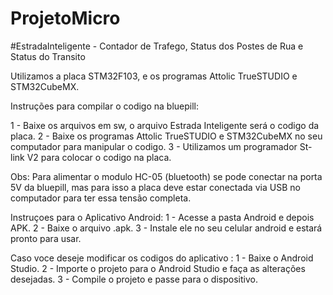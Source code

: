 ﻿# ProjetoMicro
#EstradaInteligente - Contador de Trafego, Status dos Postes de Rua e Status do Transito

Utilizamos a placa STM32F103, e os programas Attolic TrueSTUDIO e STM32CubeMX. 

Instruções para compilar o codigo na bluepill:

 1 - Baixe os arquivos em sw, o arquivo Estrada Inteligente será o codigo da placa.
 2 - Baixe os programas Attolic TrueSTUDIO e STM32CubeMX no seu computador para manipular o codigo. 
 3 - Utilizamos um programador St-link V2 para colocar o codigo na placa. 

Obs: Para alimentar o modulo HC-05 (bluetooth) se pode conectar na porta 5V da bluepill, mas para isso a placa deve estar conectada via USB no computador
para ter essa tensão completa. 

Instruçoes para o Aplicativo Android:
  1 - Acesse a pasta Android e depois APK.
  2 - Baixe o arquivo .apk.
  3 - Instale ele no seu celular android e estará pronto para usar. 

Caso voce deseje modificar os codigos do aplicativo :
  1 - Baixe o Android Studio. 
  2 - Importe o projeto para o Android Studio e faça as alterações desejadas.
  3 - Compile o projeto e passe para o dispositivo.
